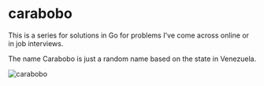 # carabobo
This is a series for solutions in Go for problems I've come across online or in job interviews.

The name Carabobo is just a random name based on the state in Venezuela.

![carabobo](https://user-images.githubusercontent.com/7659560/32681969-05f0603c-c627-11e7-822c-b37dafd77492.gif)
